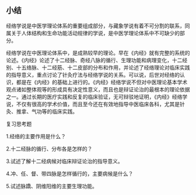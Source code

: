 ## 小结

经络学说是中医学理论体系的重要组成部分，与藏象学说有着不可分割的联系，同属关于人体结构和生命功能活动规律的学说，是中医学理论体系中不可缺少的部分。

经络学说在中医理论体系中，是成熟较早的理论。早在《内经》就有完整的系统的论述。《内经》论述了十二经脉、奇经八脉的循行、生理功能和病理变化，十二经别、十五络脉、十二经筋、十二皮部的分布和作用，并论述了经络理论对临床实践的指导意义，重点讨论了针灸疗法与经络学说的关系。可以说，后世对经络的认识，都是在《内经》的基础上进行的。《内经》经络学说不但对中医理论基本学术观点诸如整体观等的形成具有决定性意义，而且也是辩证论治的最根本的理论依据之一。通过长期的医疗实践和反复的临床验证，无可辩驳地证明，《内经》经络学说，不仅有很高的学术价值，而且至今还在有效地指导中医临床各科，尤其是针灸、推拿、气功等的临床实践。

复习思考题

1.经络的主要作用是什么？

2.十二经脉的循行、分布各是怎样的？

3.试述了解十二经病候对临床辩证论治的指导意义。

4.冲、任、督、带四脉是怎样循行的，主要病候是什么？

5.试述脉蹻、阴维阳维的主要生理功能。

